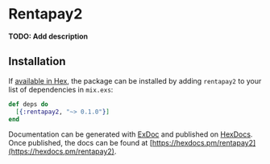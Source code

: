 # Rentapay2

**TODO: Add description**

## Installation

If [available in Hex](https://hex.pm/docs/publish), the package can be installed
by adding `rentapay2` to your list of dependencies in `mix.exs`:

```elixir
def deps do
  [{:rentapay2, "~> 0.1.0"}]
end
```

Documentation can be generated with [ExDoc](https://github.com/elixir-lang/ex_doc)
and published on [HexDocs](https://hexdocs.pm). Once published, the docs can
be found at [https://hexdocs.pm/rentapay2](https://hexdocs.pm/rentapay2).

